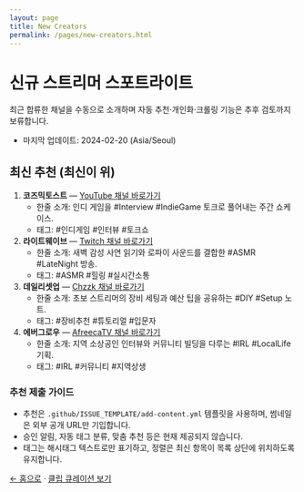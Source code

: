 ```yaml
---
layout: page
title: New Creators
permalink: /pages/new-creators.html
---
```


# 신규 스트리머 스포트라이트

최근 합류한 채널을 수동으로 소개하며 자동 추천·개인화·크롤링 기능은 추후 검토까지 보류합니다.
- 마지막 업데이트: 2024-02-20 (Asia/Seoul)

## 최신 추천 (최신이 위)

1. **코즈믹토스트** — [YouTube 채널 바로가기](https://www.youtube.com/@cosmictoast)
   - 한줄 소개: 인디 게임을 #Interview #IndieGame 토크로 풀어내는 주간 쇼케이스.
   - 태그: #인디게임 #인터뷰 #토크쇼
2. **라이트웨이브** — [Twitch 채널 바로가기](https://www.twitch.tv/lightwave)
   - 한줄 소개: 새벽 감성 사연 읽기와 로파이 사운드를 결합한 #ASMR #LateNight 방송.
   - 태그: #ASMR #힐링 #실시간소통
3. **데일리셋업** — [Chzzk 채널 바로가기](https://chzzk.naver.com/daily-setup)
   - 한줄 소개: 초보 스트리머의 장비 세팅과 예산 팁을 공유하는 #DIY #Setup 노트.
   - 태그: #장비추천 #튜토리얼 #입문자
4. **에버그로우** — [AfreecaTV 채널 바로가기](https://bj.afreecatv.com/evergrow)
   - 한줄 소개: 지역 소상공인 인터뷰와 커뮤니티 빌딩을 다루는 #IRL #LocalLife 기획.
   - 태그: #IRL #커뮤니티 #지역상생

### 추천 제출 가이드

- 추천은 `.github/ISSUE_TEMPLATE/add-content.yml` 템플릿을 사용하며, 썸네일은 외부 공개 URL만 기입합니다.
- 승인 알림, 자동 태그 분류, 맞춤 추천 등은 현재 제공되지 않습니다.
- 태그는 해시태그 텍스트로만 표기하고, 정렬은 최신 항목이 목록 상단에 위치하도록 유지합니다.

[← 홈으로](../index.html) · [클립 큐레이션 보기](./clips.html)
